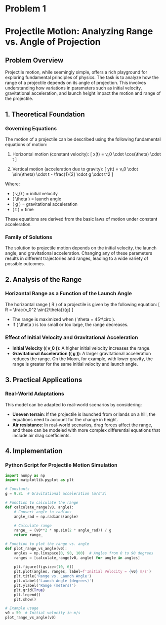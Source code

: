 # Problem 1

# Projectile Motion: Analyzing Range vs. Angle of Projection

## Problem Overview
Projectile motion, while seemingly simple, offers a rich playground for exploring fundamental principles of physics. The task is to analyze how the range of a projectile depends on its angle of projection. This involves understanding how variations in parameters such as initial velocity, gravitational acceleration, and launch height impact the motion and range of the projectile.

## 1. Theoretical Foundation

### Governing Equations
The motion of a projectile can be described using the following fundamental equations of motion:

1. Horizontal motion (constant velocity):
   \[
   x(t) = v_0 \cdot \cos(\theta) \cdot t
   \]

2. Vertical motion (acceleration due to gravity):
   \[
   y(t) = v_0 \cdot \sin(\theta) \cdot t - \frac{1}{2} \cdot g \cdot t^2
   \]

Where:
- \( v_0 \) = initial velocity
- \( \theta \) = launch angle
- \( g \) = gravitational acceleration
- \( t \) = time

These equations are derived from the basic laws of motion under constant acceleration.

### Family of Solutions
The solution to projectile motion depends on the initial velocity, the launch angle, and gravitational acceleration. Changing any of these parameters results in different trajectories and ranges, leading to a wide variety of possible outcomes.

## 2. Analysis of the Range

### Horizontal Range as a Function of the Launch Angle
The horizontal range \( R \) of a projectile is given by the following equation:
\[
R = \frac{v_0^2 \sin(2\theta)}{g}
\]

- The range is maximized when \( \theta = 45^\circ \).
- If \( \theta \) is too small or too large, the range decreases.

### Effect of Initial Velocity and Gravitational Acceleration
- **Initial Velocity (\( v_0 \))**: A higher initial velocity increases the range.
- **Gravitational Acceleration (\( g \))**: A larger gravitational acceleration reduces the range. On the Moon, for example, with lower gravity, the range is greater for the same initial velocity and launch angle.

## 3. Practical Applications

### Real-World Adaptations
This model can be adapted to real-world scenarios by considering:
- **Uneven terrain**: If the projectile is launched from or lands on a hill, the equations need to account for the change in height.
- **Air resistance**: In real-world scenarios, drag forces affect the range, and these can be modeled with more complex differential equations that include air drag coefficients.

## 4. Implementation

### Python Script for Projectile Motion Simulation
```python
import numpy as np
import matplotlib.pyplot as plt

# Constants
g = 9.81  # Gravitational acceleration (m/s^2)

# Function to calculate the range
def calculate_range(v0, angle):
    # Convert angle to radians
    angle_rad = np.radians(angle)
    
    # Calculate range
    range_ = (v0**2 * np.sin(2 * angle_rad)) / g
    return range_

# Function to plot the range vs. angle
def plot_range_vs_angle(v0):
    angles = np.linspace(0, 90, 100)  # Angles from 0 to 90 degrees
    ranges = [calculate_range(v0, angle) for angle in angles]
    
    plt.figure(figsize=(10, 6))
    plt.plot(angles, ranges, label=f'Initial Velocity = {v0} m/s')
    plt.title('Range vs. Launch Angle')
    plt.xlabel('Launch Angle (degrees)')
    plt.ylabel('Range (meters)')
    plt.grid(True)
    plt.legend()
    plt.show()

# Example usage
v0 = 50  # Initial velocity in m/s
plot_range_vs_angle(v0)
